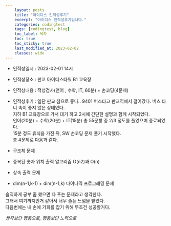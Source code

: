 ```yaml
---
    layout: posts
    title: "아이디스 인적성후기"
    excerpt: "아이디스 인적성후기입니다."
    categories: codingtest
    tags: [codingtest, blog]
    toc_label: 목차
    toc: true
    toc_sticky: true
    last_modified_at: 2023-02-02
    classes: wide
---
```


- 인적성일시 : 2023-02-01 14시  
- 인적성장소 : 판교 아이디스타워 B1 교육장 
- 인적성내용 : 적성검사(언어 , 수학, IT, 60분) + 손코딩(4문제)
- 인적성후기 : 일단 판교 참으로 좋다..
9401 버스타고 판교역에서 걸어갔다. 버스 타니 속이 좋지 않은 상태였다.  
지하 B1 교육장으로 가서 대기 하고 2시에 간단한 설명과 함께 시작되었다.  
언어(20분) + 수학(20분) + IT(15분) 총 55문항 중 2/3 정도를 풀었으며 종료되었다.  
15분 정도 휴식을 가진 뒤, SW 손코딩 문제 풀기 시작했다.  
총 4문제로 다음과 같다.  

- 구조체 문제  
- 중복된 숫자 위치 출력 알고리즘 O(n2)과 O(n)  
- 상속 출력 문제  
- dim(n-1,k-1) + dim(n-1,k) 다이나믹 프로그래밍 문제  

솔직하게 공부 좀 했으면 다 푸는 문제라고 생각한다.  
그래서 여기까지인거 같아서 너무 슬픈 느낌을 받았다.  
다음번에는 내 손에 기회를 잡기 위해 무조건 성공할거다.  

*생각보단 행동으로, 행동보단 노력으로*  
